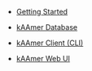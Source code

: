 
* [Getting Started](/installation.md)

* [kAAmer Database](/database.md)

* [kAAmer Client (CLI)](/client.md)

* [kAAmer Web UI](/web.md)
